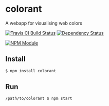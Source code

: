# colorant

A webapp for visualising web colors

[![Travis CI Build Status](https://travis-ci.org/CMTegner/colorant.svg)](http://travis-ci.org/CMTegner/colorant) [![Dependency Status](https://david-dm.org/CMTegner/colorant/status.svg)](https://david-dm.org/CMTegner/colorant)

[![NPM Module](https://nodei.co/npm/colorant.png)](http://npm.im/colorant)

## Install

```sh
$ npm install colorant
```

## Run

```sh
/path/to/colorant $ npm start
```
